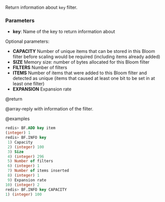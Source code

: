 Return information about `key` filter.

### Parameters

* **key**: Name of the key to return information about

Optional parameters:
* **CAPACITY** Number of unique items that can be stored in this Bloom filter before scaling would be required (including items already added)
* **SIZE** Memory size: number of bytes allocated for this Bloom filter
* **FILTERS** Number of filters
* **ITEMS** Number of items that were added to this Bloom filter and detected as unique (items that caused at least one bit to be set in at least one filter)
* **EXPANSION** Expansion rate

@return

@array-reply with information of the filter.

@examples

```sql
redis> BF.ADD key item
(integer) 1
redis> BF.INFO key
 1) Capacity
 2) (integer) 100
 3) Size
 4) (integer) 296
 5) Number of filters
 6) (integer) 1
 7) Number of items inserted
 8) (integer) 1
 9) Expansion rate
10) (integer) 2
redis> BF.INFO key CAPACITY
1) (integer) 100
```
